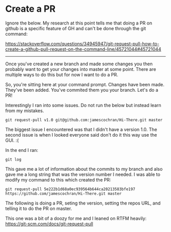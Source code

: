 # Create a PR

Ignore the below. My research at this point tells me that doing a PR on github is a specific feature of GH and can't be done through the git command:

https://stackoverflow.com/questions/34945947/git-request-pull-how-to-create-a-github-pull-request-on-the-command-line/45721044#45721044



---
Once you've created a new branch and made some changes you then probably want to get your changes into master at some point. There are multiple ways to do this but for now I want to do a PR.

So, you're sitting here at your command prompt. Changes have been made. They've been added. You've commited them you your branch. Let's do a PR!

Interestingly I ran into some issues. Do not run the below but instead learn from my mistakes.

`git request-pull v1.0 git@github.com:jamescochran/Hi-There.git master`

The biggest issue I encountered was that I didn't have a version 1.0. 
The second issue is when I looked everyone said don't do it this way use the GUI. :(

In the end I ran:

`git log`

This gave me a lot of information about the commits to my branch and also gave me a long string that was the version number I needed. I was able to modify my command to this which created the PR:

`git request-pull 5e222b1d68a0ec939564b644ca20213583bfe197 https://github.com/jamescochran/Hi-There.git master`

The following is doing a PR, seting the version, setting the repos URL, and telling it to do the PR on master.








This one was a bit of a doozy for me and I leaned on RTFM heavily: 
https://git-scm.com/docs/git-request-pull
